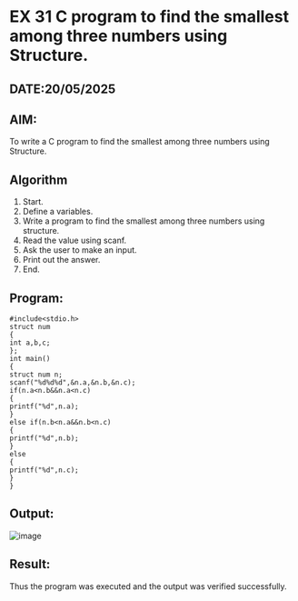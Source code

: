 # EX 31 C program to find the smallest among three numbers using Structure.
## DATE:20/05/2025
## AIM:
To write a C program to find the smallest among three numbers using Structure.

## Algorithm
1. Start.
2. Define a variables.
3. Write a program to find the smallest among three numbers using structure.
4. Read the value using scanf.
5. Ask the user to make an input.
6. Print out the answer.
7. End.

## Program:
```
#include<stdio.h> 
struct num
{
int a,b,c;
};
int main()
{
struct num n; 
scanf("%d%d%d",&n.a,&n.b,&n.c); 
if(n.a<n.b&&n.a<n.c)
{
printf("%d",n.a);
}
else if(n.b<n.a&&n.b<n.c)
{
printf("%d",n.b);
}
else
{
printf("%d",n.c);
}
}
```

## Output:
![image](https://github.com/user-attachments/assets/176dced4-62af-42dc-8d91-0cfa18b8fd3a)


## Result:
Thus the program was executed and the output was verified successfully.
